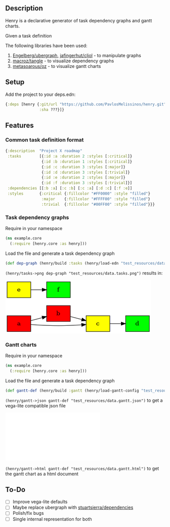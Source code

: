 ## Description

Henry is a declarative generator of task dependency graphs and gantt charts.

Given a task definition

The following libraries have been used:

1. [Engelberg/ubergraph](https://github.com/Engelberg/ubergraph), [jafingerhut/cljol](https://github.com/jafingerhut/cljol) - to manipulate graphs
2. [macroz/tangle](https://github.com/macroz/tangle) - to visualize dependency graphs
3. [metasoarous/oz](https://github.com/metasoarous/oz) - to visualize gantt charts

## Setup

Add the project to your deps.edn:

```clojure
{:deps [henry {:git/url "https://github.com/PavlosMelissinos/henry.git"
               :sha ???}]}
```

## Features

### Common task definition format

```clojure
{:description  "Project X roadmap"
 :tasks        [{:id :a :duration 2 :styles [:critical]}
                {:id :b :duration 1 :styles [:critical]}
                {:id :c :duration 3 :styles [:major]}
                {:id :d :duration 3 :styles [:trivial]}
                {:id :e :duration 2 :styles [:major]}
                {:id :f :duration 3 :styles [:trivial]}]
 :dependencies [[:b :a] [:c :b] [:c :a] [:d :c] [:f :e]]
 :styles       {:critical {:fillcolor "#FF0000" :style "filled"}
                :major    {:fillcolor "#FFFF00" :style "filled"}
                :trivial  {:fillcolor "#00FF00" :style "filled"}}}
```

### Task dependency graphs

Require in your namespace

```clojure
(ns example.core
  (:require [henry.core :as henry]))
```

Load the file and generate a task dependency graph

```clojure
(def dep-graph (henry/build :tasks (henry/load-edn "test_resources/data.edn")))
```

`(henry/tasks->png dep-graph "test_resources/data.tasks.png")` results in:

![data.tasks.png](doc/images/data.tasks.png)

### Gantt charts

Require in your namespace

```clojure
(ns example.core
  (:require [henry.core :as henry]))
```

Load the file and generate a task dependency graph

```clojure
(def gantt-def (henry/build :gantt (henry/load-gantt-config "test_resources/data.edn")))
```

`(henry/gantt->json gantt-def "test_resources/data.gantt.json")` to get a vega-lite compatible json file

![json gantt](doc/images/data.gantt.json)

`(henry/gantt->html gantt-def "test_resources/data.gantt.html")` to get the gantt chart as a html document



## To-Do

* [ ] Improve vega-lite defaults
* [ ] Maybe replace ubergraph with [stuartsierra/dependencies]((https://github.com/metasoarous/oz))
* [ ] Polish/fix bugs
* [ ] Single internal representation for both
